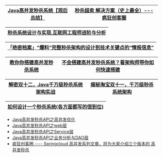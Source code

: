 
[Java高并发秒杀系统【观后总结】](https://juejin.im/post/6844903576863686664)|[秒杀超卖 解决方案（史上最全）---疯狂创客圈](https://www.cnblogs.com/crazymakercircle/p/14846136.html)|
---|---|

[秒杀系统设计与实现.互联网工程师进阶与分析](https://github.com/qiurunze123/miaosha)|
---|

[「绝密档案」“爆料”完整秒杀架构的设计到技术关键点的“情报信息”](https://www.jianshu.com/p/dad900926de6)|
---|

[教你你搭建高并发秒杀系统](https://www.bilibili.com/video/BV16W411A7zy)|[不会搭建高并发秒杀系统？看架构师带你如何快速搭建](https://www.bilibili.com/video/BV1NW411k7VD)|
---|---|


[解密双十二，Java千万级秒杀系统架构实战](https://www.bilibili.com/video/BV164411Z7GG)|[揭秘淘宝双十一，千万级秒杀系统架构](https://www.bilibili.com/video/BV1qJ411P7BQ)|
---|---|

[如何设计一个秒杀系统(各方面都写的很到位)](https://www.jianshu.com/p/018e7b28c608)|
---|




* [Java高并发秒杀API之高并发优化](https://www.imooc.com/learn/632)
* [Java高并发秒杀API之web层](https://www.imooc.com/learn/630)
* [Java高并发秒杀API之Service层](https://www.imooc.com/learn/631)
* [Java高并发秒杀API之业务分析与DAO层](https://www.imooc.com/learn/587)
* [疯狂创客圈 ---- Springcloud 高并发系列文章，将为大家介绍三个版本的 高并发秒杀](https://www.cnblogs.com/crazymakercircle/p/11669113.html)
